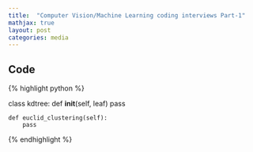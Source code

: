 ```yaml
---
title:  "Computer Vision/Machine Learning coding interviews Part-1"
mathjax: true
layout: post
categories: media
---
```





## Code


{% highlight python %}

class kdtree:
    def __init__(self, leaf)
        pass

    def euclid_clustering(self):
        pass
{% endhighlight %}

